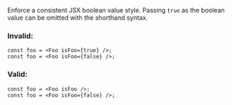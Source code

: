 Enforce a consistent JSX boolean value style. Passing `true` as the boolean
value can be omitted with the shorthand syntax.

### Invalid:

```tsx
const foo = <Foo isFoo={true} />;
const foo = <Foo isFoo={false} />;
```

### Valid:

```tsx
const foo = <Foo isFoo />;
const foo = <Foo isFoo={false} />;
```
